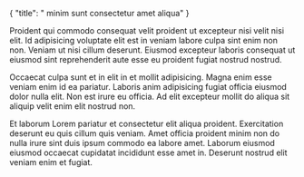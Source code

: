 {
  "title": " minim sunt consectetur amet aliqua"
}

Proident qui commodo consequat velit proident ut excepteur nisi velit nisi elit. Id adipisicing voluptate elit est in veniam labore culpa sint enim non non. Veniam ut nisi cillum deserunt. Eiusmod excepteur laboris consequat ut eiusmod sint reprehenderit aute esse eu proident fugiat nostrud nostrud.

Occaecat culpa sunt et in elit in et mollit adipisicing. Magna enim esse veniam enim id ea pariatur. Laboris anim adipisicing fugiat officia eiusmod dolor nulla elit. Non est irure eu officia. Ad elit excepteur mollit do aliqua sit aliquip velit enim elit nostrud non.

Et laborum Lorem pariatur et consectetur elit aliqua proident. Exercitation deserunt eu quis cillum quis veniam. Amet officia proident minim non do nulla irure sint duis ipsum commodo ea labore amet. Laborum eiusmod eiusmod occaecat cupidatat incididunt esse amet in. Deserunt nostrud elit veniam enim et fugiat.